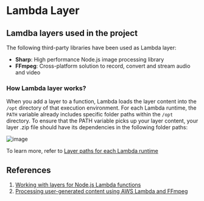 # Lambda Layer

## Lamdba layers used in the project

The following third-party libraries have been used as Lambda layer:

- **Sharp**: High performance Node.js image processing library
- **FFmpeg**: Cross-platform solution to record, convert and stream audio and video

### How Lambda layer works?

When you add a layer to a function, Lambda loads the layer content into the `/opt` directory of that execution environment. For each Lambda runtime, the `PATH` variable already includes specific folder paths within the `/opt` directory. To ensure that the PATH variable picks up your layer content, your layer .zip file should have its dependencies in the following folder paths:

![image](images/lambda-layer-paths.png)

To learn more, refer to [Layer paths for each Lambda runtime](https://docs.aws.amazon.com/lambda/latest/dg/packaging-layers.html#packaging-layers-paths)

## References

1. [Working with layers for Node.js Lambda functions](https://docs.aws.amazon.com/lambda/latest/dg/nodejs-layers.html)
2. [Processing user-generated content using AWS Lambda and FFmpeg](https://aws.amazon.com/blogs/media/processing-user-generated-content-using-aws-lambda-and-ffmpeg/)